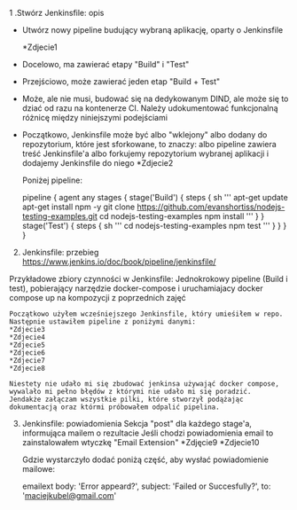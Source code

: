 1 .Stwórz Jenkinsfile: opis
 - Utwórz nowy pipeline budujący wybraną aplikację, oparty o Jenkinsfile

    *Zdjecie1
 - Docelowo, ma zawierać etapy "Build" i "Test"
 - Przejściowo, może zawierać jeden etap "Build + Test"
 - Może, ale nie musi, budować się na dedykowanym DIND, ale może się to dziać od razu na kontenerze CI. Należy udokumentować funkcjonalną różnicę między niniejszymi podejściami
 - Początkowo, Jenkinsfile może być albo "wklejony" albo dodany do repozytorium, które jest sforkowane, to znaczy:
    albo pipeline zawiera treść Jenkinsfile'a
    albo forkujemy repozytorium wybranej aplikacji i dodajemy Jenkinsfile do niego
    *Zdjecie2

    Poniżej pipeline:

    pipeline {
  agent any 
  stages {
    stage('Build') { 
      steps {
        sh '''
        apt-get update
        apt-get install npm -y
        git clone https://github.com/evanshortiss/nodejs-testing-examples.git
        cd nodejs-testing-examples
        npm install
        '''
        }
    }
    stage('Test') { 
      steps {
        sh '''
        cd nodejs-testing-examples
        npm test
        '''
      }
    }
  }
}

2. Jenkinsfile: przebieg
https://www.jenkins.io/doc/book/pipeline/jenkinsfile/

Przykładowe zbiory czynności w Jenkinsfile: Jednokrokowy pipeline (Build i test), pobierający narzędzie docker-compose i uruchamiajacy docker compose up na kompozycji z poprzednich zajęć

    Początkowo użyłem wcześniejszego Jenkinsfile, który umieśiłem w repo.
    Następnie ustawiłem pipeline z poniżymi danymi:
    *Zdjecie3
    *Zdjecie4
    *Zdjecie5
    *Zdjecie6
    *Zdjecie7
    *Zdjecie8

    Niestety nie udało mi się zbudować jenkinsa używająć docker compose, wywalało mi pełno błędów z którymi nie udało mi się poradzić.
    Jendakże załączam wszystkie pilki, które stworzył podążając dokumentacją oraz którmi próbowałem odpalić pipelina.

3. Jenkinsfile: powiadomienia
Sekcja "post" dla każdego stage'a, informująca mailem o rezultacie
    Jeśli chodzi powiadomienia email to zainstalowałem wtyczkę "Email Extension"
    *Zdjęcie9
    *Zdjecie10
    
    Gdzie wystarczyło dodać poniżą część, aby wysłać powiadomienie mailowe:

    emailext body: 'Error appeard?',
    subject: 'Failed or Succesfully?',
    to: 'maciejkubel@gmail.com'